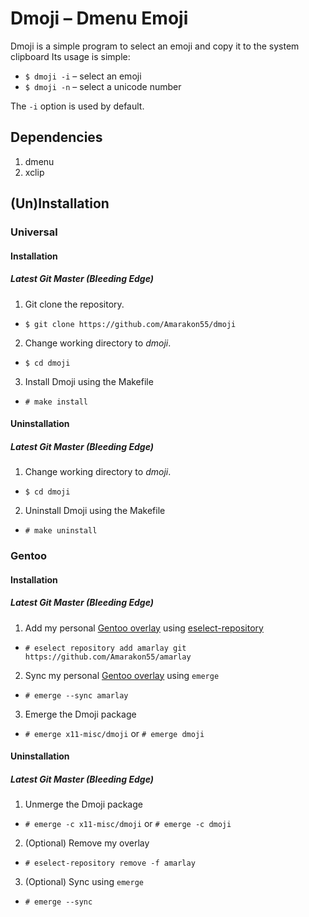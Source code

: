 # Dmoji – Dmenu Emoji

Dmoji is a simple program to select an emoji and copy it to the system clipboard
Its usage is simple:

* `$ dmoji -i` – select an emoji
* `$ dmoji -n` – select a unicode number

The `-i` option is used by default.

## Dependencies
1. dmenu
1. xclip

## (Un)Installation
### Universal
#### Installation
##### Latest Git Master (Bleeding Edge)
1. Git clone the repository.
* `$ git clone https://github.com/Amarakon55/dmoji`
2. Change working directory to *dmoji*.
* `$ cd dmoji`
3. Install Dmoji using the Makefile
* `# make install`
#### Uninstallation
##### Latest Git Master (Bleeding Edge)
1. Change working directory to *dmoji*.
* `$ cd dmoji`
2. Uninstall Dmoji using the Makefile
* `# make uninstall`

### Gentoo
#### Installation
##### Latest Git Master (Bleeding Edge)
1. Add my personal [Gentoo overlay](https://github.com/Amarakon55/amarlay) using [eselect-repository](https://packages.gentoo.org/packages/app-eselect/eselect-repository)
* `# eselect repository add amarlay git https://github.com/Amarakon55/amarlay`
2. Sync my personal [Gentoo overlay](https://github.com/Amarakon55/amarlay) using `emerge`
* `# emerge --sync amarlay`
3. Emerge the Dmoji package
* `# emerge x11-misc/dmoji` or `# emerge dmoji`
#### Uninstallation
##### Latest Git Master (Bleeding Edge)
1. Unmerge the Dmoji package
* `# emerge -c x11-misc/dmoji` or `# emerge -c dmoji`
2. (Optional) Remove my overlay
* `# eselect-repository remove -f amarlay`
3. (Optional) Sync using `emerge`
* `# emerge --sync`
